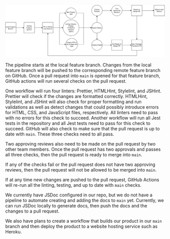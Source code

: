 ![pipeline](./phase1.drawio.png)

The pipeline starts at the local feature branch. Changes from the local feature branch will be pushed to the corresponding remote feature branch on GitHub. Once a pull request into `main` is opened for that feature branch, GitHub actions will run several checks on the pull request. 

One workflow will run four linters: Prettier, HTMLHint, Stylelint, and JSHint. Prettier will check if the changes are formatted correctly. HTMLHint, Stylelint, and JSHint will also check for proper formatting and run validations as well as detect changes that could possibly introduce errors for HTML, CSS, and JavaScript files, respectively. All linters need to pass with no errors for this check to succeed. Another workflow will run all Jest tests in the repository and all Jest tests need to pass for this check to succeed. GitHub will also check to make sure that the pull request is up to date with `main`. These three checks need to all pass.

Two approving reviews also need to be made on the pull request by two other team members. Once the pull request has two approvals and passes all three checks, then the pull request is ready to merge into `main`.

If any of the checks fail or the pull request does not have two approving reviews, then the pull request will not be allowed to be merged into `main`.

If at any time new changes are pushed to the pull request, GitHub Actions will re-run all the linting, testing, and up to date with `main` checks.

We currently have JSDoc configured in our repo, but we do not have a pipeline to automate creating and adding the docs to `main` yet. Currently, we can run JSDoc locally to generate docs, then push the docs and the changes to a pull request.

We also have plans to create a workflow that builds our product in our `main` branch and then deploy the product to a website hosting service such as Heroku.
